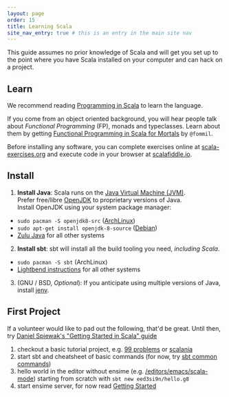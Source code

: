 ```yaml
---
layout: page
order: 15
title: Learning Scala
site_nav_entry: true # this is an entry in the main site nav
---
```


This guide assumes no prior knowledge of Scala and will get you set up to the point where you have Scala installed on your computer and can hack on a project.

## Learn

We recommend reading [Programming in Scala](http://www.artima.com/shop/programming_in_scala_3ed) to learn the language.

If you come from an object oriented background, you will hear people talk about *Functional Programming* (FP), monads and typeclasses. Learn about them by getting [Functional Programming in Scala for Mortals](https://leanpub.com/fp-scala-mortals) by `@fommil`.

Before installing any software, you can complete exercises online at [scala-exercises.org](https://www.scala-exercises.org/) and execute code in your browser at [scalafiddle.io](https://scalafiddle.io/).

## Install

1. **Install Java**: Scala runs on the [Java Virtual Machine (JVM)](https://en.wikipedia.org/wiki/Java_virtual_machine).  
Prefer free/libre [OpenJDK](https://en.wikipedia.org/wiki/OpenJDK) to proprietary versions of Java.  
Install OpenJDK using your system package manager:
  * `sudo pacman -S openjdk8-src` ([ArchLinux](https://wiki.archlinux.org/index.php/java))
  * `sudo apt-get install openjdk-8-source` ([Debian](https://wiki.debian.org/Java/))
  * [Zulu Java](http://www.azul.com/downloads/zulu/) for all other systems
2. **Install sbt**: sbt will install all the build tooling you need, *including Scala*.
  * `sudo pacman -S sbt` (ArchLinux)
  * [Lightbend instructions](http://www.scala-sbt.org/0.13/docs/Setup.html) for all other systems
3. (GNU / BSD, *Optional*): If you anticipate using multiple versions of Java, install [jenv](http://jenv.be).

## First Project

If a volunteer would like to pad out the following, that'd be great. Until then, try [Daniel Spiewak's "Getting Started in Scala" guide](https://gist.github.com/djspiewak/cb72c41ac335a3a9b28b3307be04aa43)

1. checkout a basic tutorial project, e.g. [99 problems](https://github.com/rabbitonweb/99-scala-problems) or [scalania](https://github.com/jaceklaskowski/scalania)
2. start sbt and cheatsheet of basic commands (for now, try [sbt common commands](http://www.scala-sbt.org/0.13/docs/Running.html#Common+commands))
3. hello world in the editor without ensime (e.g. [/editors/emacs/scala-mode](/editors/emacs/scala-mode)) starting from scratch with `sbt new eed3si9n/hello.g8`
4. start ensime server, for now read [Getting Started](/getting_started)
